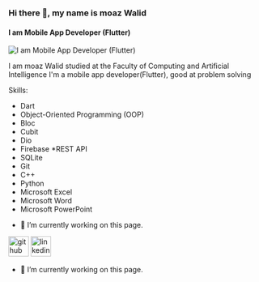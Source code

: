 ### Hi there 👋, my name is moaz Walid
#### I am Mobile App Developer (Flutter)
![I am Mobile App Developer (Flutter)](https://media.licdn.com/dms/image/D4D03AQGiAWdtHMhlrA/profile-displayphoto-shrink_800_800/0/1689174933212?e=1697068800&v=beta&t=AKHxYanYk7WjNm_nelwaDYHom49BC7hd6nCVRv54fpI)

I am moaz Walid studied at the Faculty of Computing and Artificial Intelligence 
I'm a mobile app developer(Flutter), good at problem solving

Skills:
* Dart
* Object-Oriented Programming (OOP)
* Bloc
* Cubit
* Dio
* Firebase
*REST API
* SQLite
* Git
* C++
* Python
* Microsoft Excel
* Microsoft Word
* Microsoft PowerPoint

- 🔭 I’m currently working on this page. 


[<img src='https://cdn.jsdelivr.net/npm/simple-icons@3.0.1/icons/github.svg' alt='github' height='40'>](https://github.com/moaz-coder)  [<img src='https://cdn.jsdelivr.net/npm/simple-icons@3.0.1/icons/linkedin.svg' alt='linkedin' height='40'>](https://www.linkedin.com/in/moaz-walid-b0a162227//)  






- 🔭 I’m currently working on this page. 

